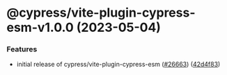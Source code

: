 # @cypress/vite-plugin-cypress-esm-v1.0.0 (2023-05-04)


### Features

* initial release of cypress/vite-plugin-cypress-esm ([#26663](https://github.com/cypress-io/cypress/issues/26663)) ([42d4f83](https://github.com/cypress-io/cypress/commit/42d4f836cf30069a152cb45ac49af736155e7cc1))
